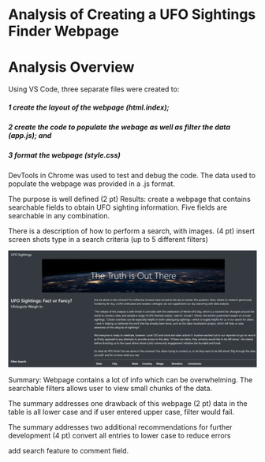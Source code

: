 # Analysis of Creating a UFO Sightings Finder Webpage

# Analysis Overview

Using VS Code, three separate files were created to: 
##### 1 create the layout of the webpage (html.index); 
##### 2 create the code to populate the webage as well as filter the data (app.js); and 
##### 3 format the webpage (style.css)

DevTools in Chrome was used to test and debug the code.  The data used to populate the webpage was provided in a .js format.  


The purpose is well defined (2 pt)
Results:
create a webpage that contains searchable fields to obtain UFO sighting information.  Five fields are searchable in any combination.

There is a description of how to perform a search, with images. (4 pt)
insert screen shots 
type in a search criteria (up to 5 different filters)

![](static/images/UFO1.png)



Summary:
Webpage contains a lot of info which can be overwhelming.  The searchable filters allows user to view small chunks of the data.

The summary addresses one drawback of this webpage (2 pt)
data in the table is all lower case and if user entered upper case, filter would fail.

The summary addresses two additional recommendations for further development (4 pt)
convert all entries to lower case to reduce errors

add search feature to comment field.
